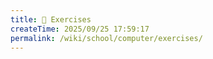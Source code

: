 ```yaml
---
title: 🥷 Exercises
createTime: 2025/09/25 17:59:17
permalink: /wiki/school/computer/exercises/
---
```

